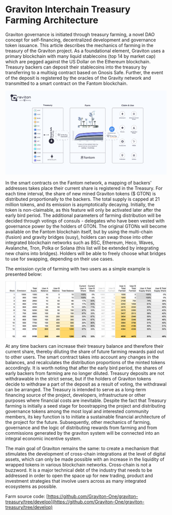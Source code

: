 # Graviton Interchain Treasury Farming Architecture

Graviton governance is initiated through treasury farming, a novel DAO concept for self-financing, decentralized development and governance token issuance. This article describes the mechanics of farming in the treasury of the Graviton project. As a foundational element, Graviton uses a primary blockchain with many liquid stablecoins \(top 14 by market cap\) which are pegged against the US Dollar on the Ethereum blockchain. Treasury backers can deposit their stablecoins into the treasury by transferring to a multisig contract based on Gnosis Safe. Further, the event of the deposit is registered by the oracles of the Gravity network and transmitted to a smart contract on the Fantom blockchain.

![](.gitbook/assets/interchain-dao-farming-2x.png)

In the smart contracts on the Fantom network, a mapping of backers' addresses takes place their current share is registered in the Treasury. For each time interval, the share of new mined Graviton tokens \($ GTON\) is distributed proportionally to the backers. The total supply is capped at 21 million tokens, and its emission is asymptotically decaying. Initially, the token is non-claimable, as this feature will only be activated later after the early bird period. The additional parameters of farming distribution will be decided through votings of consuls - delegates who have been vested with governance power by the holders of GTON. The original GTONs will become available on the Fantom blockchain itself, but by using the multi-chain \(fusion\) and gravity bridges \(susy\), holders can swap those into other integrated blockchain networks such as BSC, Ethereum, Heco, Waves, Avalanche, Tron, Polka or Solana \(this list will be extended by integrating new chains into bridges\). Holders will be able to freely choose what bridges to use for swapping, depending on their use cases. 

The emission cycle of farming with two users as a simple example is presented below:

![](.gitbook/assets/image%20%281%29.png)

At any time backers can increase their treasury balance and therefore their current share, thereby diluting the share of future farming rewards paid out to other users. The smart contract takes into account any changes in the balances, and recalculates the distribution proportions of the minted tokens accordingly. It is worth noting that after the early bird period, the shares of early backers from farming are no longer diluted. Treasury deposits are not withdrawable in the strict sense, but if the holders of Graviton tokens decide to withdraw a part of the deposit as a result of voting, the withdrawal can be arranged. The Treasury is intended to serve as a long-term financing source of the project, developers, infrastructure or other purposes where financial costs are inevitable. Despite the fact that Treasury farming is initially a seed stage for boostrapping the project and distributing governance tokens among the most loyal and interested community members, its key function is to initiate a sustainable financial architecture of the project for the future. Subsequently, other mechanics of farming, governance and the logic of distributing rewards from farming and from commissions generated by the graviton system will be connected into an integral economic incentive system.

The main goal of Graviton remains the same: to create a mechanism that stimulates the development of cross-chain integrations at the level of digital assets, which can only be made possible with an increase in the liquidity of wrapped tokens in various blockchain networks. Cross-chain is not a buzzword. It is a major technical debt of the industry that needs to be addressed in order to open the space up for new trading, product and investment strategies that involve users across as many integrated ecosystems as possible.

Farm source code: [https://github.com/Graviton-One/graviton-treasury/tree/develop](https://github.com/Graviton-One/graviton-treasury/tree/develop)

